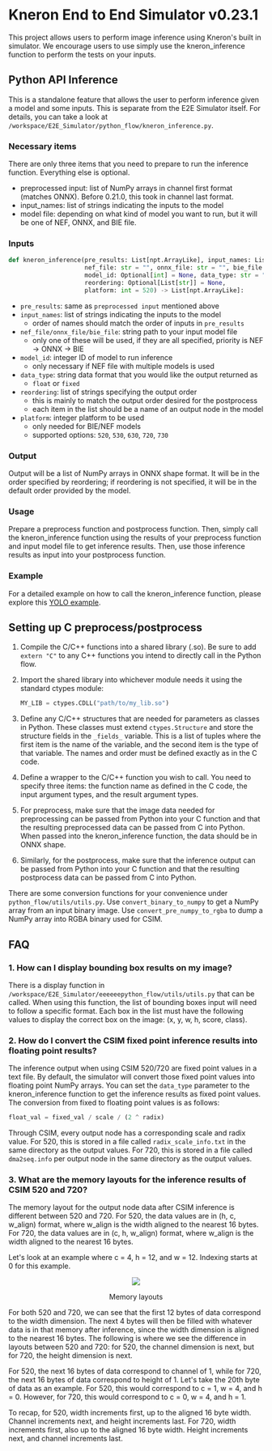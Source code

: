# Kneron End to End Simulator v0.23.1

This project allows users to perform image inference using Kneron's built in simulator. We encourage users to use simply use the kneron_inference function to perform the tests on your inputs.

## Python API Inference

This is a standalone feature that allows the user to perform inference given a model and some inputs. This is separate from the E2E Simulator itself. For details, you can take a look at ```/workspace/E2E_Simulator/python_flow/kneron_inference.py```.

### Necessary items

There are only three items that you need to prepare to run the inference function. Everything else is optional.

* preprocessed input: list of NumPy arrays in channel first format (matches ONNX). Before 0.21.0, this took in channel last format.
* input_names: list of strings indicating the inputs to the model
* model file: depending on what kind of model you want to run, but it will be one of NEF, ONNX, and BIE file.

### Inputs

```python
def kneron_inference(pre_results: List[npt.ArrayLike], input_names: List[str],
                     nef_file: str = "", onnx_file: str = "", bie_file: str = "",
                     model_id: Optional[int] = None, data_type: str = "float",
                     reordering: Optional[List[str]] = None,
                     platform: int = 520) -> List[npt.ArrayLike]:
```

* ```pre_results```: same as ```preprocessed input``` mentioned above
* ```input_names```: list of strings indicating the inputs to the model
  * order of names should match the order of inputs in ```pre_results```
* ```nef_file/onnx_file/bie_file```: string path to your input model file
  * only one of these will be used, if they are all specified, priority is NEF -> ONNX -> BIE
* ```model_id```: integer ID of model to run inference
  * only necessary if NEF file with multiple models is used
* ```data_type```: string data format that you would like the output returned as
  * ```float``` or ```fixed```
* ```reordering```: list of strings specifying the output order
  * this is mainly to match the output order desired for the postprocess
  * each item in the list should be a name of an output node in the model
* ```platform```: integer platform to be used
  * only needed for BIE/NEF models
  * supported options: ```520```, ```530```, ```630```, ```720```, ```730```

### Output

Output will be a list of NumPy arrays in ONNX shape format. It will be in the order specified by reordering; if reordering is not specified, it will be in the default order provided by the model.

### Usage

Prepare a preprocess function and postprocess function. Then, simply call the kneron_inference function using the results of your preprocess function and input model file to get inference results. Then, use those inference results as input into your postprocess function.

### Example

For a detailed example on how to call the kneron_inference function, please explore this [YOLO example](https://doc.kneron.com/docs/#toolchain/appendix/yolo_example/).

## Setting up C preprocess/postprocess

1. Compile the C/C++ functions into a shared library (.so). Be sure to add ```extern "C"``` to any C++ functions you intend to directly call in the Python flow.
2. Import the shared library into whichever module needs it using the standard ctypes module:

    ```python
    MY_LIB = ctypes.CDLL("path/to/my_lib.so")
    ```

3. Define any C/C++ structures that are needed for parameters as classes in Python. These classes must extend ```ctypes.Structure``` and store the structure fields in the ```_fields_``` variable. This is a list of tuples where the first item is the name of the variable, and the second item is the type of that variable. The names and order must be defined exactly as in the C code.
4. Define a wrapper to the C/C++ function you wish to call. You need to specify three items: the function name as defined in the C code, the input argument types, and the result argument types.
5. For preprocess, make sure that the image data needed for preprocessing can be passed from Python into your C function and that the resulting preprocessed data can be passed from C into Python. When passed into the kneron_inference function, the data should be in ONNX shape.
6. Similarly, for the postprocess, make sure that the inference output can be passed from Python into your C function and that the resulting postprocess data can be passed from C into Python.

There are some conversion functions for your convenience under ```python_flow/utils/utils.py```.
Use ```convert_binary_to_numpy``` to get a NumPy array from an input binary image. Use ```convert_pre_numpy_to_rgba``` to dump a NumPy array into RGBA binary used for CSIM.

## FAQ

### 1. How can I display bounding box results on my image?

There is a display function in ```/workspace/E2E_Simulator/eeeeeepython_flow/utils/utils.py``` that can be called. When using this function, the list of bounding boxes input will need to follow a specific format. Each box in the list must have the following values to display the correct box on the image: (x, y, w, h, score, class).

### 2. How do I convert the CSIM fixed point inference results into floating point results?

The inference output when using CSIM 520/720 are fixed point values in a text file. By default, the simulator will convert those fixed point values into floating point NumPy arrays. You can set the ```data_type``` parameter to the kneron_inference function to get the inference results as fixed point values. The conversion from fixed to floating point values is as follows:

```python
float_val = fixed_val / scale / (2 ^ radix)
```

Through CSIM, every output node has a corresponding scale and radix value. For 520, this is stored in a file called ```radix_scale_info.txt``` in the same directory as the output values. For 720, this is stored in a file called ```dma2seq.info``` per output node in the same directory as the output values.

### 3. What are the memory layouts for the inference results of CSIM 520 and 720?

The memory layout for the output node data after CSIM inference is different between 520 and 720. For 520, the data values are in (h, c, w_align) format, where w_align is the width aligned to the nearest 16 bytes. For 720, the data values are in (c, h, w_align) format, where w_align is the width aligned to the nearest 16 bytes.

Let's look at an example where c = 4, h = 12, and w = 12. Indexing starts at 0 for this example.

<div align="center">
<img src="../../imgs/python_app/memory_layouts.png">
<p>Memory layouts</p>
</div>

For both 520 and 720, we can see that the first 12 bytes of data correspond to the width dimension. The next 4 bytes will then be filled with whatever data is in that memory after inference, since the width dimension is aligned to the nearest 16 bytes. The following is where we see the difference in layouts between 520 and 720: for 520, the channel dimension is next, but for 720, the height dimension is next.

For 520, the next 16 bytes of data correspond to channel of 1, while for 720, the next 16 bytes of data correspond to height of 1. Let's take the 20th byte of data as an example. For 520, this would correspond to c = 1, w = 4, and h = 0. However, for 720, this would correspond to c = 0, w = 4, and h = 1.

To recap, for 520, width increments first, up to the aligned 16 byte width. Channel increments next, and height increments last. For 720, width increments first, also up to the aligned 16 byte width. Height increments next, and channel increments last.
